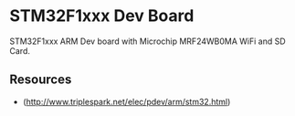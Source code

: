 # STM32F1xxx Dev Board

STM32F1xxx ARM Dev board with Microchip MRF24WB0MA WiFi and SD Card.

## Resources

* (http://www.triplespark.net/elec/pdev/arm/stm32.html)
